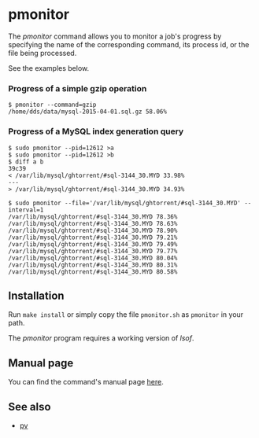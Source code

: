 # pmonitor
The _pmonitor_ command allows you to monitor a job's progress by specifying
the name of the corresponding command, its process id, or the file being processed.

See the examples below.

### Progress of a simple gzip operation
```
$ pmonitor --command=gzip
/home/dds/data/mysql-2015-04-01.sql.gz 58.06%
```

### Progress of a MySQL index generation query
```
$ sudo pmonitor --pid=12612 >a
$ sudo pmonitor --pid=12612 >b
$ diff a b
39c39
< /var/lib/mysql/ghtorrent/#sql-3144_30.MYD 33.98%
---
> /var/lib/mysql/ghtorrent/#sql-3144_30.MYD 34.93%

$ sudo pmonitor --file='/var/lib/mysql/ghtorrent/#sql-3144_30.MYD' --interval=1
/var/lib/mysql/ghtorrent/#sql-3144_30.MYD 78.36%
/var/lib/mysql/ghtorrent/#sql-3144_30.MYD 78.63%
/var/lib/mysql/ghtorrent/#sql-3144_30.MYD 78.90%
/var/lib/mysql/ghtorrent/#sql-3144_30.MYD 79.21%
/var/lib/mysql/ghtorrent/#sql-3144_30.MYD 79.49%
/var/lib/mysql/ghtorrent/#sql-3144_30.MYD 79.77%
/var/lib/mysql/ghtorrent/#sql-3144_30.MYD 80.04%
/var/lib/mysql/ghtorrent/#sql-3144_30.MYD 80.31%
/var/lib/mysql/ghtorrent/#sql-3144_30.MYD 80.58%
```

## Installation
Run `make install` or simply copy the file `pmonitor.sh` as `pmonitor` in
your path.

The _pmonitor_ program requires a working version of _lsof_.

## Manual page
You can find the command's manual page [here](http://htmlpreview.github.io/?https://github.com/dspinellis/pmonitor/blob/master/pmonitor.html).

## See also
* [pv](http://www.ivarch.com/programs/pv.shtml)
